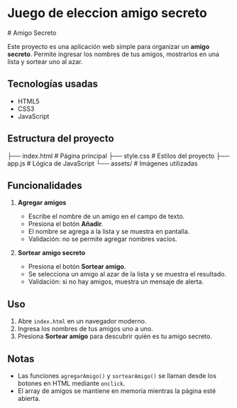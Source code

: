 <h1>Juego de eleccion amigo secreto</h1>
# Amigo Secreto

Este proyecto es una aplicación web simple para organizar un **amigo secreto**. Permite ingresar los nombres de tus amigos, mostrarlos en una lista y sortear uno al azar.

## Tecnologías usadas

- HTML5
- CSS3
- JavaScript 

## Estructura del proyecto

├── index.html # Página principal
├── style.css # Estilos del proyecto
├── app.js # Lógica de JavaScript
└── assets/ # Imágenes utilizadas
## Funcionalidades

1. **Agregar amigos**
   - Escribe el nombre de un amigo en el campo de texto.
   - Presiona el botón **Añadir**.
   - El nombre se agrega a la lista y se muestra en pantalla.
   - Validación: no se permite agregar nombres vacíos.

2. **Sortear amigo secreto**
   - Presiona el botón **Sortear amigo**.
   - Se selecciona un amigo al azar de la lista y se muestra el resultado.
   - Validación: si no hay amigos, muestra un mensaje de alerta.

## Uso

1. Abre `index.html` en un navegador moderno.
2. Ingresa los nombres de tus amigos uno a uno.
3. Presiona **Sortear amigo** para descubrir quién es tu amigo secreto.

## Notas

- Las funciones `agregarAmigo()` y `sortearAmigo()` se llaman desde los botones en HTML mediante `onclick`.
- El array de amigos se mantiene en memoria mientras la página esté abierta.
